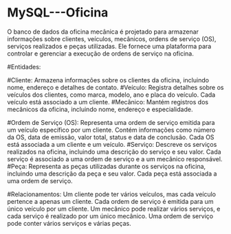 # MySQL---Oficina
O banco de dados da oficina mecânica é projetado para armazenar informações sobre clientes, veículos, mecânicos, ordens de serviço (OS), serviços realizados e peças utilizadas. Ele fornece uma plataforma para controlar e gerenciar a execução de ordens de serviço na oficina.

#Entidades:

#Cliente:
Armazena informações sobre os clientes da oficina, incluindo nome, endereço e detalhes de contato.
#Veículo:
Registra detalhes sobre os veículos dos clientes, como marca, modelo, ano e placa do veículo. Cada veículo está associado a um cliente.
#Mecânico:
Mantém registros dos mecânicos da oficina, incluindo nome, endereço e especialidade.

#Ordem de Serviço (OS):
Representa uma ordem de serviço emitida para um veículo específico por um cliente. Contém informações como número da OS, data de emissão, valor total, status e data de conclusão. Cada OS está associada a um cliente e um veículo.
#Serviço:
Descreve os serviços realizados na oficina, incluindo uma descrição do serviço e seu valor. Cada serviço é associado a uma ordem de serviço e a um mecânico responsável.
#Peça:
Representa as peças utilizadas durante os serviços na oficina, incluindo uma descrição da peça e seu valor. Cada peça está associada a uma ordem de serviço.

#Relacionamentos:
Um cliente pode ter vários veículos, mas cada veículo pertence a apenas um cliente.
Cada ordem de serviço é emitida para um único veículo por um cliente.
Um mecânico pode realizar vários serviços, e cada serviço é realizado por um único mecânico.
Uma ordem de serviço pode conter vários serviços e várias peças.
